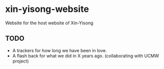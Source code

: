 # xin-yisong-website
Website for the host website of Xin-Yisong



## TODO

- A trackers for how long we have been in love.
- A flash back for what we did in X years ago. (collaborating with UCMW project)
